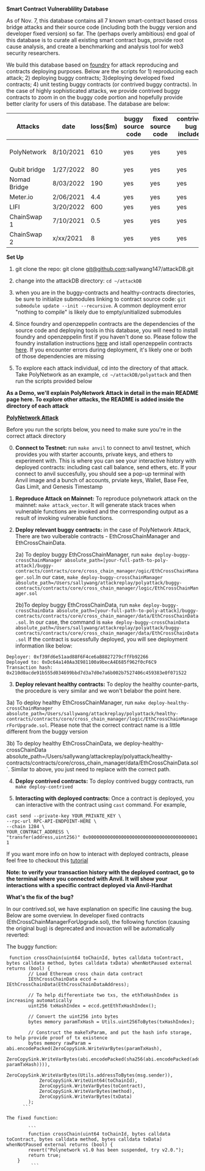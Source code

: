 **Smart Contract Vulnerablility Database**

As of Nov. 7, this database contains all 7 known smart-contract based cross bridge attacks and their source code (including both
the buggy version and developer fixed version) so far. The (perhaps overly ambitious) end goal of this database is to curate all existing smart contract bugs, provide root cause analysis, and create a benchmarking and analysis tool for web3 security researchers. 

We build this database based on [foundry](https://github.com/smartcontractkit/foundry-starter-kit)
for attack reproducing and contracts deploying purposes. Below are the scripts for 1) reproducing each attack; 2) deploying 
buggy contracts; 3)deploying developed fixed contracts; 4) unit testing buggy contracts (or contrived buggy contracts). In the case 
of highly sophisticated attacks, we provide contrived buggy contracts to zoom in on the buggy code portion and hopefully 
provide better clarity for users of this database. The database are below: 

| Attacks       |  date    |loss($m)|buggy source code | fixed source code |contrived bug included   |unit test        |
| ------------- | -------- |------- | ---------------- |-------------------|-------------------------|-----------------|
| PolyNetwork   | 8/10/2021|   610  | yes              | yes               | yes                     |no (fuzz tested) |
| Qubit bridge  | 1/27/2022|   80   | yes              | yes               | yes                     | yes             |
| Nomad Bridge  | 8/03/2022|   190  | yes              | yes               | yes                     | yes             |
| Meter.io      | 2/06/2021|   4.4  | yes              | yes               | yes                     | yes             |
| LIFI          | 3/20/2022|   600  | yes              |yes                | yes                     | yes             |
| ChainSwap 1   | 7/10/2021|   0.5  | yes              |yes                | yes                     | yes             |
| ChainSwap 2   | x/xx/2021|   8    | yes              |yes                | yes                     | yes             |

**Set Up**

1. git clone the repo: git clone git@github.com:sallywang147/attackDB.git

2. change into the attackDB directory: `cd ~/attackDB` 

3. when you are in the buggy-contracts and healthy-contracts directories, be sure to initialize submodules linking to contract source code: `git submodule update --init --recursive`. A common deployment error "nothing to compile" is likely due to empty/unitialized submodules

4. Since foundry and openzeppelin contracts are the dependencies of the source code and deploying tools in this database,  you will need to install foundry and openzeppelin first if you haven't done so. Please follow the foundry installation instructions [here](https://book.getfoundry.sh/getting-started/installation) and istall openzeppelin contracts [here](https://docs.openzeppelin.com/cli/2.6/getting-started). If you encounter errors during deployment, it's likely one or both of those dependencies are missing
 
5. To explore each attack individual, cd into the directory of that attack. Take PolyNetwork as an example,  `cd ~/attackDB/polyattack` and then run the scripts provided below

**As a Demo, we'll explain PolyNetwork Attack in detail in the main README page here. To explore other attacks, the README is added inside the directory of each attack**

**[PolyNetwork Attack](https://research.kudelskisecurity.com/2021/08/12/the-poly-network-hack-explained/)**

Before you run the scripts below, you need to make sure you're in the correct attack directory

0. **Connect to Testnet:** run  `make anvil` to connect to anvil testnet, which provides you with starter accounts, private keys,  and ethers to experiment with. This is where you can see your interactive history with deployed contracts: including cast call balance, send ethers, etc. If your connect to anvil succesfully, you should see a pop-up terminal with Anvil image and a bunch of accounts, prviate keys, Wallet, Base Fee, Gas Limit, and Genesis Timestamp

1. **Reproduce Attack on Mainnet:** To reproduce polynetwork attack on the mainnet: `make attack_vector`. It will generate stack traces when vulnerable functions are invoked and the corrresponding output as a result of invoking vulnerable functions.

2. **Deploy relevant buggy contracts:** in the case of PolyNetwork Attack, There are two vulberable contracts - EthCrossChainManager and EthCrossChainData. 

   2a) To deploy buggy EthCrossChainManager, run `make deploy-buggy-crossChainManager absolute_path=[your-full-path-to-poly-attack]/buggy-contracts/contracts/core/cross_chain_manager/ogic/EthCrossChainManager.sol`.In our case, `make deploy-buggy-crossChainManager absolute_path=/Users/sallywang/attackreplay/polyattack/buggy-contracts/contracts/core/cross_chain_manager/logic/EthCrossChainManager.sol`
   
   2b)To deploy buggy EthCrossChainData, run `make deploy-buggy-crossChainData absolute_path=[your-full-path-to-poly-attack]/buggy-contracts/contracts/core/cross_chain_manager/data/EthCrossChainData.sol`. In our case, the command is `make deploy-buggy-crossChainData absolute_path=/Users/sallywang/attackreplay/polyattack/buggy-contracts/contracts/core/cross_chain_manager/data/EthCrossChainData.sol` If the contract is sucessfully deployed, you will see deployment information like below: 
  
  ```
  Deployer: 0xf39Fd6e51aad88F6F4ce6aB8827279cffFb92266
  Deployed to: 0xDc64a140Aa3E981100a9becA4E685f962f0cF6C9
  Transaction hash: 0x210d0acde91b555d034699bbd7d3a7d0e7a6b002b7527406c459383e0f071522
  ```

3. **Deploy relevant healthy contracts:** To deploy the healthy counter-parts, the procedure is very similar and we won't belabor the point here. 

  3a) To deploy healthy EthCrossChainManager, run `make deploy-healthy-crossChainManager absolute_path=/Users/sallywang/attackreplay/polyattack/healthy-contracts/contracts/core/cross_chain_manager/logic/EthCrossChainManagerForUpgrade.sol`. Please note that the correct contract name is a little different from the buggy version
  
  3b) To deploy healthy EthCrossChainData, we deploy-healthy-crossChainData absolute_path=/Users/sallywang/attackreplay/polyattack/healthy-contracts/contracts/core/cross_chain_manager/data/EthCrossChainData.sol`. Similar to above, you just need to replace with the correct path. 
  

4.  **Deploy contrived contracts:**  To deploy contrived buggy contracts, run  `make deploy-contrived`


6. **Interacting with deployed contracts:** Once a contract is deployed, you can interactive with the contract using `cast` command. For example, 

```
cast send --private-key YOUR_PRIVATE_KEY \
--rpc-url RPC-API-ENDPOINT-HERE \
--chain 1284 \
YOUR_CONTRACT_ADDRESS \
"transfer(address,uint256)" 0x0000000000000000000000000000000000000001 1
```
If you want more info on how to interact with deployed contracts, please feel free to checkout this [tutorial](https://docs.moonbeam.network/builders/build/eth-api/dev-env/foundry/) 

**Note: to verify your transaction history with the deployed contract, go to the terminal where you connected with Anvil. It will show your interactions with a specific contract deployed via Anvil-Hardhat** 

**What's the fix of the bug?**

In our contrived.sol, we have explanation on specific line causing the bug. Below are some overview. 
In developer fixed contracts (EthCrossChainManagerForUpgrade.sol), the following function (causing the original bug) is deprecated and inovaction will be automatically reverted: 

The buggy function: 

```
 function crossChain(uint64 toChainId, bytes calldata toContract, bytes calldata method, bytes calldata txData) whenNotPaused external returns (bool) {
        // Load Ethereum cross chain data contract
        IEthCrossChainData eccd = IEthCrossChainData(EthCrossChainDataAddress);
        
        // To help differentiate two txs, the ethTxHashIndex is increasing automatically
        uint256 txHashIndex = eccd.getEthTxHashIndex();
        
        // Convert the uint256 into bytes
        bytes memory paramTxHash = Utils.uint256ToBytes(txHashIndex);
        
        // Construct the makeTxParam, and put the hash info storage, to help provide proof of tx existence
        bytes memory rawParam = abi.encodePacked(ZeroCopySink.WriteVarBytes(paramTxHash),
            ZeroCopySink.WriteVarBytes(abi.encodePacked(sha256(abi.encodePacked(address(this), paramTxHash)))),
            ZeroCopySink.WriteVarBytes(Utils.addressToBytes(msg.sender)),
            ZeroCopySink.WriteUint64(toChainId),
            ZeroCopySink.WriteVarBytes(toContract),
            ZeroCopySink.WriteVarBytes(method),
            ZeroCopySink.WriteVarBytes(txData)
        );
      ```
      
The fixed function: 
      
        ```   
        function crossChain(uint64 toChainId, bytes calldata toContract, bytes calldata method, bytes calldata txData) whenNotPaused external returns (bool) {
        revert("Polynetwork v1.0 has been suspended, try v2.0.");
        return true;
    }
         ```
         
